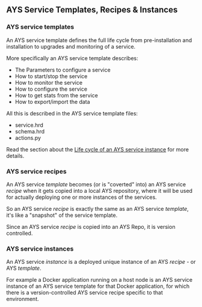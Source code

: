 ## AYS Service Templates, Recipes & Instances

### AYS service templates

An AYS service template defines the full life cycle from pre-installation and installation to upgrades and monitoring of a service.

More specifically an AYS service template describes:
  - The Parameters to configure a service
  - How to start/stop the service
  - How to monitor the service
  - How to configure the service
  - How to get stats from the service
  - How to export/import the data

All this is described in the AYS service template files:
  - service.hrd
  - schema.hrd
  - actions.py
    
Read the section about the [Life cycle of an AYS service instance](AtYourServiceLifecycle.html) for more details.

### AYS service recipes

An AYS service *template* becomes (or is "coverted" into) an AYS service *recipe* when it gets copied into a local AYS repository, where it will be used for actually deploying one or more instances of the services.

So an AYS service *recipe* is exactly the same as an AYS service *template*, it's like a "snapshot" of the service template.  

Since an AYS service *recipe* is copied into an AYS Repo, it is version controlled.


### AYS service instances

An AYS service *instance* is a deployed unique instance of an AYS *recipe* - or AYS *template*.

For example a Docker application running on a host node is an AYS service instance of an AYS service template for that Docker application, for which there is a version-controlled AYS service recipe specific to that environment.